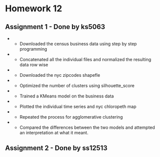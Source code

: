 # Homework 12

## Assignment 1 - Done by ks5063
*    * Downloaded the census business data using step by step programming
*    * Concatenated all the individual files and normalized the resulting data row wise
*    * Downloaded the nyc zipcodes shapefle
*    * Optimized the number of clusters using silhouette_score
*    * Trained a KMeans model on the business data
*    * Plotted the individual time series and nyc chloropeth map
*    * Repeated the process for agglomerative clustering
*    * Compared the differences between the two models and attempted an interpretation at what it meant.
## Assignment 2 - Done by ss12513
